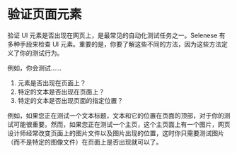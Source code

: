# 验证页面元素

验证 UI 元素是否出现在网页上，是最常见的自动化测试任务之一。Selenese 有多种手段来检查 UI 元素。重要的是，你要了解这些不同的方法，因为这些方法定义了你的测试行为。

例如，你会测试……

1. 元素是否出现在页面上？
2. 特定的文本是否出现在页面上？
3. 特定的文本是否出现页面的指定位置？

例如，如果您正在测试一个文本标题，文本和它的位置在页面的顶部，对于你的测试可能很重要。然而，如果您正在测试一个主页，这个主页面上有一个图片，网页设计师经常改变页面上的图片文件以及图片出现的位置，这时你只需要测试图片（而不是特定的图像文件）在页面上是否出现就可以了。
